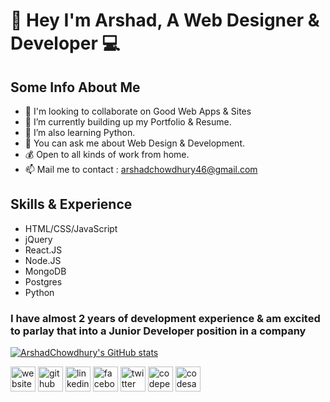 # 👋 Hey I'm Arshad, A Web Designer & Developer 💻

## Some Info About Me
- 👯 I'm looking to collaborate on Good Web Apps & Sites 
- 🔭 I’m currently building up my Portfolio & Resume.
- 🌱 I’m also learning Python.
- 💬 You can ask me about Web Design & Development.
- 💰 Open to all kinds of work from home. 
- 📫 Mail me to contact : arshadchowdhury46@gmail.com


## Skills & Experience
- HTML/CSS/JavaScript
- jQuery
- React.JS
- Node.JS
- MongoDB
- Postgres
- Python

### I have almost 2 years of development experience & am excited to parlay that into a Junior Developer position in a company
[![ArshadChowdhury's GitHub stats](https://github-readme-stats.vercel.app/api?username=arshadchowdhury)](https://github.com/arshadchowdhury/github-readme-stats)



[<img src='https://cdn.jsdelivr.net/npm/simple-icons@3.0.1/icons/icloud.svg' alt='website' height='40'>](https://bettermailarshad.netlify.app/)  [<img src='https://cdn.jsdelivr.net/npm/simple-icons@3.0.1/icons/github.svg' alt='github' height='40'>](https://github.com/ArshadChowdhury)  [<img src='https://cdn.jsdelivr.net/npm/simple-icons@3.0.1/icons/linkedin.svg' alt='linkedin' height='40'>](https://www.linkedin.com/in/md-arshad-67920b213//)  [<img src='https://cdn.jsdelivr.net/npm/simple-icons@3.0.1/icons/facebook.svg' alt='facebook' height='40'>](https://www.facebook.com/arshad.chowdhury23/)  [<img src='https://cdn.jsdelivr.net/npm/simple-icons@3.0.1/icons/twitter.svg' alt='twitter' height='40'>](https://twitter.com/@Arshaaaaaaaaaad)  [<img src='https://cdn.jsdelivr.net/npm/simple-icons@3.0.1/icons/codepen.svg' alt='codepen' height='40'>](https://codepen.io/Serial_killer_00)  [<img src='https://cdn.jsdelivr.net/npm/simple-icons@3.0.1/icons/codesandbox.svg' alt='codesandbox' height='40'>](https://codesandbox.io/u/ArshadChowdhury)
